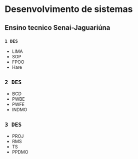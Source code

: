 # Desenvolvimento de sistemas 

## Ensino tecnico Senai-Jaguariúna

### `1 DES`
- LIMA
- SOP
- FPOO
- Hare
## `2 DES`
- BCD
- PWBE
- PWFE
- INDMO
## `3 DES`
- PROJ
- RMS
- TS
- PPDMO
